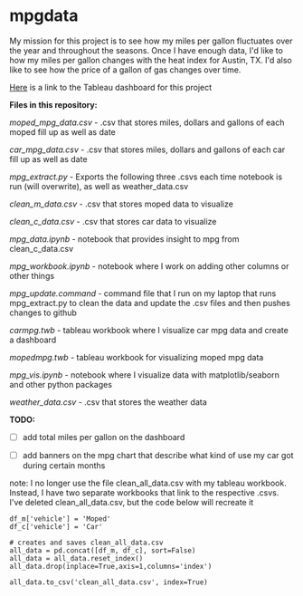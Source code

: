 # mpgdata

My mission for this project is to see how my miles per gallon fluctuates over the year and throughout the seasons. Once I have enough data, I'd like to how my miles per gallon changes with the heat index for Austin, TX. I'd also like to see how the price of a gallon of gas changes over time.

[Here](https://public.tableau.com/profile/ethan.fuerst#!/vizhome/mpgdatavis/Dashboard) is a link to the Tableau dashboard for this project

**Files in this repository:**

*moped_mpg_data.csv* - .csv that stores miles, dollars and gallons of each moped fill up as well as date 

*car_mpg_data.csv* - .csv that stores miles, dollars and gallons of each car fill up as well as date 

*mpg_extract.py* - Exports the following three .csvs each time notebook is run (will overwrite), as well as weather_data.csv

*clean_m_data.csv* - .csv that stores moped data to visualize

*clean_c_data.csv* - .csv that stores car data to visualize

*mpg_data.ipynb* - notebook that provides insight to mpg from clean_c_data.csv

*mpg_workbook.ipynb* - notebook where I work on adding other columns or other things

*mpg_update.command* - command file that I run on my laptop that runs mpg_extract.py to clean the data and update the .csv files and then pushes changes to github

*carmpg.twb* - tableau workbook where I visualize car mpg data and create a dashboard

*mopedmpg.twb* - tableau workbook for visualizing moped mpg data

*mpg_vis.ipynb* - notebook where I visualize data with matplotlib/seaborn and other python packages

*weather_data.csv* - .csv that stores the weather data

**TODO:**

- [ ] add total miles per gallon on the dashboard

- [ ] add banners on the mpg chart that describe what kind of use my car got during certain months

note:
I no longer use the file clean_all_data.csv with my tableau workbook. Instead, I have two separate workbooks that link to the respective .csvs. I've deleted clean_all_data.csv, but the code below will recreate it

```
df_m['vehicle'] = 'Moped'
df_c['vehicle'] = 'Car'

# creates and saves clean_all_data.csv
all_data = pd.concat([df_m, df_c], sort=False)
all_data = all_data.reset_index()
all_data.drop(inplace=True,axis=1,columns='index')

all_data.to_csv('clean_all_data.csv', index=True)
```